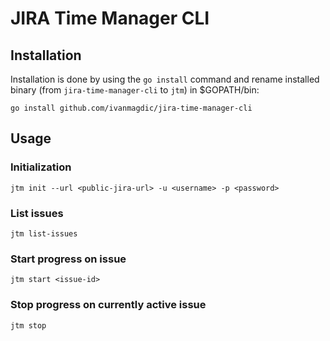 # JIRA Time Manager CLI

## Installation

Installation is done by using the `go install` command and rename installed binary (from `jira-time-manager-cli` to `jtm`) in $GOPATH/bin:
```shell
go install github.com/ivanmagdic/jira-time-manager-cli
```

## Usage

### Initialization

```shell
jtm init --url <public-jira-url> -u <username> -p <password>
```

### List issues

```shell
jtm list-issues
```

### Start progress on issue

```shell
jtm start <issue-id>
```

### Stop progress on currently active issue
```shell
jtm stop
```